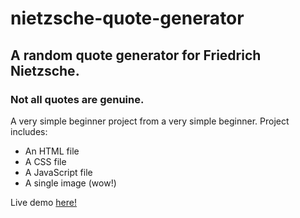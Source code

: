 # nietzsche-quote-generator
## A random quote generator for Friedrich Nietzsche. 
### Not all quotes are genuine.

A very simple beginner project from a very simple beginner.
Project includes:

  * An HTML file
  * A CSS file
  * A JavaScript file
  * A single image (wow!)
  
Live demo [here!](https://kyleisconfused.github.io/nietzsche-quote-generator/)
